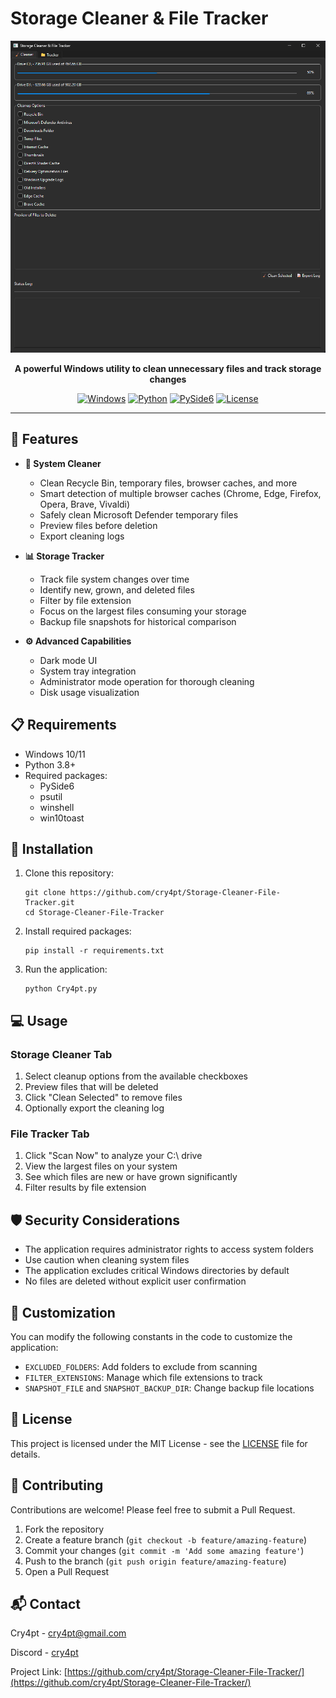 # Storage Cleaner & File Tracker

<div align="center">
  
![Storage Cleaner Banner](https://github.com/cry4pt/Storage-Cleaner-File-Tracker/blob/main/Cleaner.png)

**A powerful Windows utility to clean unnecessary files and track storage changes**

[![Windows](https://img.shields.io/badge/Platform-Windows-blue?style=flat-square&logo=windows)](https://www.microsoft.com/windows)
[![Python](https://img.shields.io/badge/Python-3.8+-yellow?style=flat-square&logo=python)](https://www.python.org)
[![PySide6](https://img.shields.io/badge/GUI-PySide6-green?style=flat-square&logo=qt)](https://wiki.qt.io/Qt_for_Python)
[![License](https://img.shields.io/badge/License-MIT-purple?style=flat-square)](LICENSE)

</div>

---

## 🌟 Features

- **🧹 System Cleaner**
  - Clean Recycle Bin, temporary files, browser caches, and more
  - Smart detection of multiple browser caches (Chrome, Edge, Firefox, Opera, Brave, Vivaldi)
  - Safely clean Microsoft Defender temporary files
  - Preview files before deletion
  - Export cleaning logs
  
- **📊 Storage Tracker**
  - Track file system changes over time
  - Identify new, grown, and deleted files
  - Filter by file extension
  - Focus on the largest files consuming your storage
  - Backup file snapshots for historical comparison

- **⚙️ Advanced Capabilities**
  - Dark mode UI
  - System tray integration
  - Administrator mode operation for thorough cleaning
  - Disk usage visualization

## 📋 Requirements

- Windows 10/11
- Python 3.8+
- Required packages:
  - PySide6
  - psutil
  - winshell
  - win10toast

## 🚀 Installation

1. Clone this repository:
   ```
   git clone https://github.com/cry4pt/Storage-Cleaner-File-Tracker.git
   cd Storage-Cleaner-File-Tracker
   ```

2. Install required packages:
   ```
   pip install -r requirements.txt
   ```

3. Run the application:
   ```
   python Cry4pt.py
   ```

## 💻 Usage

### Storage Cleaner Tab

1. Select cleanup options from the available checkboxes
2. Preview files that will be deleted
3. Click "Clean Selected" to remove files
4. Optionally export the cleaning log

### File Tracker Tab

1. Click "Scan Now" to analyze your C:\ drive
2. View the largest files on your system
3. See which files are new or have grown significantly
4. Filter results by file extension

## 🛡️ Security Considerations

- The application requires administrator rights to access system folders
- Use caution when cleaning system files
- The application excludes critical Windows directories by default
- No files are deleted without explicit user confirmation

## 🔧 Customization

You can modify the following constants in the code to customize the application:

- `EXCLUDED_FOLDERS`: Add folders to exclude from scanning
- `FILTER_EXTENSIONS`: Manage which file extensions to track
- `SNAPSHOT_FILE` and `SNAPSHOT_BACKUP_DIR`: Change backup file locations

## 📝 License

This project is licensed under the MIT License - see the [LICENSE](https://github.com/cry4pt/Storage-Cleaner-File-Tracker/blob/main/LICENCE) file for details.

## 👥 Contributing

Contributions are welcome! Please feel free to submit a Pull Request.

1. Fork the repository
2. Create a feature branch (`git checkout -b feature/amazing-feature`)
3. Commit your changes (`git commit -m 'Add some amazing feature'`)
4. Push to the branch (`git push origin feature/amazing-feature`)
5. Open a Pull Request

## 📬 Contact

Cry4pt - [cry4pt@gmail.com](mailto:cry4pt@gmail.com)

Discord - [cry4pt](https://discord.com/users/1276699402974658571)

Project Link: [https://github.com/cry4pt/Storage-Cleaner-File-Tracker/](https://github.com/cry4pt/Storage-Cleaner-File-Tracker/)

